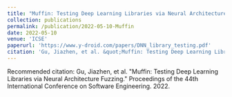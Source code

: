 ```yaml
---
title: "Muffin: Testing Deep Learning Libraries via Neural Architecture Fuzzing"
collection: publications
permalink: /publication/2022-05-10-Muffin
date: 2022-05-10
venue: 'ICSE'
paperurl: 'https://www.y-droid.com/papers/DNN_library_testing.pdf'
citation: 'Gu, Jiazhen, et al. &quot;Muffin: Testing Deep Learning Libraries via Neural Architecture Fuzzing.&quot; Proceedings of the 44th International Conference on Software Engineering. 2022.'
---
```

Recommended citation: Gu, Jiazhen, et al. "Muffin: Testing Deep Learning Libraries via Neural Architecture Fuzzing." Proceedings of the 44th International Conference on Software Engineering. 2022.